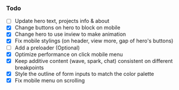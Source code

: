 ### Todo

- [ ] Update hero text, projects info & about
- [x] Change buttons on hero to block on mobile
- [x] Change hero to use inview to make animation
- [x] Fix mobile stylings (on header, view more, gap of hero's buttons)
- [ ] Add a preloader (Optional)
- [x] Optimize performance on click mobile menu
- [x] Keep additive content (wave, spark, chat) consistent on different breakpoints
- [x] Style the outline of form inputs to match the color palette
- [x] Fix mobile menu on scrolling
